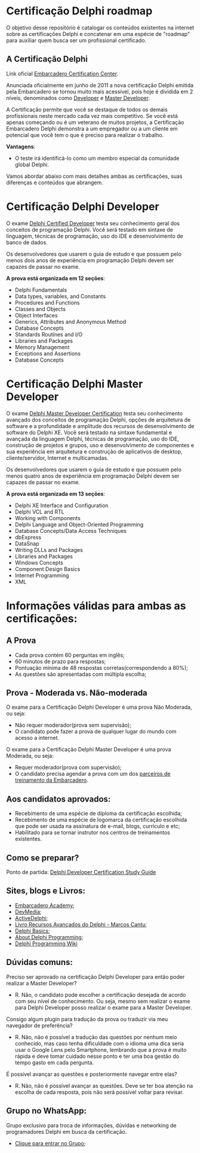 # Certificação Delphi roadmap
O objetivo desse repositório é catalogar os conteúdos existentes na internet sobre as certificações Delphi e concatenar em uma espécie de "roadmap" para auxiliar quem busca ser um profissional certificado.

## A Certificação Delphi
Link oficial [Embarcadero Certification Center](https://www.embarcadero.com/br/resources/embarcadero-certification-center).

Anunciada oficialmente em junho de 2011 a nova certificação Delphi emitida pela Embarcadero se tornou muito mais acessível, pois hoje é dividida em 2 níveis, denominados  como [Developer](https://www.embarcadero.com/br/resources/delphi-developer-certification) e [Master Developer](https://www.embarcadero.com/br/resources/delphi-master-developer-certification).

A Certificação permite que você se destaque de todos os demais profissionais neste mercado cada vez mais competitivo. Se você está apenas começando ou é um veterano de muitos projetos, a Certificação Embarcadero Delphi demonstra a um empregador ou a um cliente em potencial que você tem o que é preciso para realizar o trabalho.

**Vantagens**:
- O teste irá identificá-lo como um membro especial da comunidade global Delphi.

Vamos abordar abaixo com mais detalhes ambas as certificações, suas diferenças e conteúdos que abrangem.

# Certificação Delphi Developer
O exame [Delphi Certified Developer](https://www.embarcadero.com/br/resources/delphi-developer-certification) testa seu conhecimento geral dos conceitos de programação Delphi. Você será testado em sintaxe de linguagem, técnicas de programação, uso do IDE e desenvolvimento de banco de dados. 

Os desenvolvedores que usarem o guia de estudo e que possuem pelo menos dois anos de experiência em programação Delphi devem ser capazes de passar no exame.

**A prova está organizada em 12 seções**:
- Delphi Fundamentals
- Data types, variables, and Constants
- Procedures and Functions
- Classes and Objects
- Object Interfaces
- Generics, Attributes and Anonymous Method
- Database Concepts
- Standards Routines and I/O
- Libraries and Packages
- Memory Management
- Exceptions and Assertions
- Database Concepts

# Certificação Delphi Master Developer
O exame [Delphi Master Developer Certification](https://www.embarcadero.com/br/resources/delphi-master-developer-certification) testa seu conhecimento avançado dos conceitos de programação Delphi, opções de arquitetura de software e a profundidade e amplitude dos recursos de desenvolvimento de software do Delphi XE. Você será testado na sintaxe fundamental e avançada da linguagem Delphi, técnicas de programação, uso do IDE, construção de projetos e grupos, uso e desenvolvimento de componentes e sua experiência em arquitetura e construção de aplicativos de desktop, cliente/servidor, Internet e multicamadas. 

Os desenvolvedores que usarem o guia de estudo e que possuem pelo menos quatro anos de experiência em programação Delphi devem ser capazes de passar no exame.

**A prova está organizada em 13 seções**:

- Delphi XE Interface and Configuration
- Delphi VCL and RTL
- Working with Components
- Delphi Language and Object-Oriented Programming
- Database Concepts/Data Access Techniques
- dbExpress
- DataSnap
- Writing DLLs and Packages
- Libraries and Packages
- Windows Concepts
- Component Design Basics
- Internet Programming
- XML

# Informações válidas para ambas as certificações:

## A Prova
- Cada prova contém 60 perguntas em inglês;
- 60 minutos de prazo para respostas;
- Pontuação mínima de 48 respostas corretas(correspondendo a 80%);
- As questões são apresentadas com múltipla escolha;

## Prova - Moderada vs. Não-moderada
O exame para a Certificação Delphi Developer é uma prova Não Moderada, ou seja:
- Não requer moderador(prova sem supervisão);
- O candidato pode fazer a prova de qualquer lugar do mundo com acesso a internet.

O exame para a Certificação Delphi Master Developer é uma prova Moderada, ou seja:
- Requer moderador(prova com supervisão);
- O candidato precisa agendar a prova com um dos [parceiros de treinamento da Embarcadero](https://www.embarcadero.com/br/partners/consulting).

## Aos candidatos aprovados:
- Recebimento de uma espécie de diploma da certificação escolhida;
- Recebimento de uma espécie de logomarca da certificação escolhida que pode ser usada na assinatura de e-mail, blogs, currículo e etc;
- Habilitado para se tornar instrutor nos centros de treinamentos existentes.

## Como se preparar?
Ponto de partida: [Delphi Developer Certification Study Guide](https://www.embarcadero.com/images/dm/technical-papers/delphi-developer-certification-study-guide.pdf)

## Sites, blogs e Livros:
- [Embarcadero Academy](https://www.embarcaderoacademy.com/);
- [DevMedia](https://www.devmedia.com.br/delphi/);
- [ActiveDelphi](http://www.activedelphi.com.br/);
- [Livro Recursos Avançados do Delphi - Marcos Cantu](https://www.amazon.com.br/Recursos-Avan%C3%A7ados-Delphi-Marco-Cant%C3%B9/dp/8586622443);
- [Delphi Basics](http://www.delphibasics.co.uk/);
- [About Delphi Programming](http://delphi.about.com/);
- [Delphi Programming Wiki](http://delphi.wikia.com/wiki/Delphi_Wiki)

## Dúvidas comuns:
Preciso ser aprovado na certificação Delphi Developer para então poder realizar a Master Developer?
- R. Não, o candidato pode escolher a certificação desejada de acordo com seu nível de conhecimento. Ou seja, mesmo sem realizar o exame para Delphi Developer posso realizar o exame para a Master Developer.

Consigo algum plugin para tradução da prova ou traduzir via meu navegador de preferência?
- R. Não, não é possível a tradução das questões por nenhum meio conhecido, mas caso tenha dificuldade com o idioma uma dica seria usar o Google Lens pelo Smartphone, lembrando que a prova é muito rápida e deve tomar cuidado nesse ponto e ter uma boa gestão do tempo gasto em cada pergunta.

É possível avançar as questões e posteriormente navegar entre elas?
- R. Não, não é possível avançar as questões. Deve se ter boa atenção na escolha de cada resposta, pois não será possível voltar para revisar.

## Grupo no WhatsApp:
Grupo exclusivo para troca de informações, dúvidas e networking de programadores Delphi em busca da certificação.
- [Clique para entrar no Grupo](https://chat.whatsapp.com/HU5B6dNzQUGAAehMT6BlK7);
